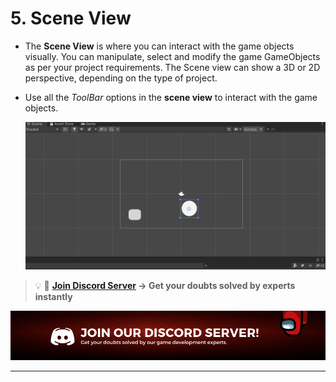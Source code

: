 # 5. Scene View

- The **Scene View** is where you can interact with the game objects visually. You can manipulate, select and modify the game GameObjects as per your project requirements. The Scene view can show a 3D or 2D perspective, depending on the type of project.
- Use all the *ToolBar* options in the **scene view** to interact with the game objects.
    
    ![scene viiew](./Images/scene_viiew.png)
    

<aside> 

> 💡 🚀 **[Join Discord Server](https://discord.gg/J5zDscnzms) → Get your doubts solved by experts instantly**

</aside>

![discord](./Images/discord.png)

---